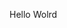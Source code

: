 Hello Wolrd




































































































































































































































































































































































































































































































































































































































































































































































































































































































































































































































































































































































































































































































































































































































































































































































































































































































































































































































































































































































































































































































































































































































































































































































































































































































































































































































































































































































































































































































































































































































































































































































































































































































































































































































































































































































































































































































































































































































































































































































































































































































































































































































































































































































































































































































































































































































































































































































































































































































































































































































































































































































































































































































































